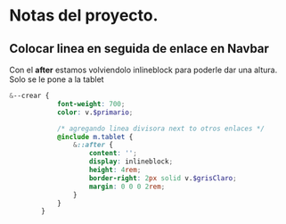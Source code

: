 # Notas del proyecto. 


## Colocar linea en seguida de enlace en Navbar 
Con el **after** estamos volviendolo inlineblock para poderle dar una altura. Solo se le pone a la tablet

``` scss
&--crear {
            font-weight: 700;
            color: v.$primario;

            /* agregando linea divisora next to otros enlaces */
            @include m.tablet { 
                &::after {
                    content: '';
                    display: inlineblock;
                    height: 4rem;
                    border-right: 2px solid v.$grisClaro;
                    margin: 0 0 0 2rem;
                }
            }
        }
```